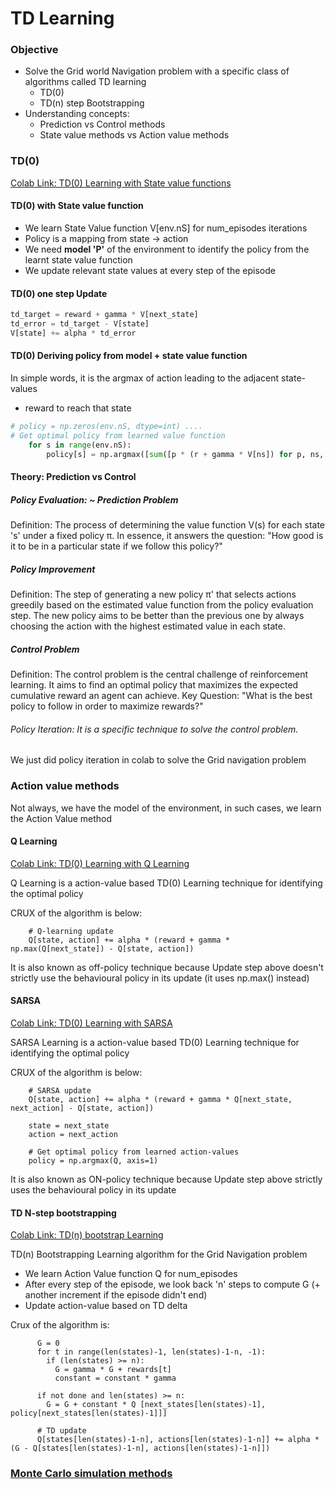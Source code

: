 # TD Learning

<!--* freshness: { owner: 'nagasrinivas' reviewed: '2024-05-11' review_interval: '12 months'} *-->

### Objective

*   Solve the Grid world Navigation problem with a specific class of algorithms
    called TD learning
    *   TD(0)
    *   TD(n) step Bootstrapping
*   Understanding concepts:
    *   Prediction vs Control methods
    *   State value methods vs Action value methods

### TD(0)

[Colab Link: TD(0) Learning with State value functions](https://colab.research.google.com/drive/15MEgvC0CrwgcHwygWYiqww1hcQ1-4p6U#scrollTo=G9-TFrJLxcb_)

#### TD(0) with State value function

*   We learn State Value function V[env.nS] for num_episodes iterations
*   Policy is a mapping from state -> action
*   We need **model 'P'** of the environment to identify the policy from the
    learnt state value function
*   We update relevant state values at every step of the episode

#### TD(0) one step Update

```python
td_target = reward + gamma * V[next_state]
td_error = td_target - V[state]
V[state] += alpha * td_error
```

#### TD(0) Deriving policy from model + state value function

In simple words, it is the argmax of action leading to the adjacent state-values
+ reward to reach that state

```python
# policy = np.zeros(env.nS, dtype=int) ....
# Get optimal policy from learned value function
    for s in range(env.nS):
        policy[s] = np.argmax([sum([p * (r + gamma * V[ns]) for p, ns, r, is_done in env.P[s][a]]) for a in range(env.nA)])
```

#### Theory: Prediction vs Control

##### Policy Evaluation: ~ Prediction Problem

Definition: The process of determining the value function V(s) for each state
's' under a fixed policy π. In essence, it answers the question: "How good is it
to be in a particular state if we follow this policy?"

##### Policy Improvement

Definition: The step of generating a new policy π' that selects actions greedily
based on the estimated value function from the policy evaluation step. The new
policy aims to be better than the previous one by always choosing the action
with the highest estimated value in each state.

##### Control Problem

Definition: The control problem is the central challenge of reinforcement
learning. It aims to find an optimal policy that maximizes the expected
cumulative reward an agent can achieve. Key Question: "What is the best policy
to follow in order to maximize rewards?"

###### Policy Iteration: It is a specific technique to solve the control problem.

We just did policy iteration in colab to solve the Grid navigation problem

### Action value methods

Not always, we have the model of the environment, in such cases, we learn the
Action Value method

#### Q Learning

[Colab Link: TD(0) Learning with Q Learning](https://colab.research.google.com/drive/15MEgvC0CrwgcHwygWYiqww1hcQ1-4p6U#scrollTo=deTbX8-3RvO3)

Q Learning is a action-value based TD(0) Learning technique for identifying the
optimal policy

CRUX of the algorithm is below:

```
    # Q-learning update
    Q[state, action] += alpha * (reward + gamma * np.max(Q[next_state]) - Q[state, action])
```

It is also known as off-policy technique because Update step above doesn't
strictly use the behavioural policy in its update (it uses np.max() instead)

#### SARSA

[Colab Link: TD(0) Learning with SARSA](https://colab.research.google.com/drive/15MEgvC0CrwgcHwygWYiqww1hcQ1-4p6U#scrollTo=sSImSlHqT6kV)

SARSA Learning is a action-value based TD(0) Learning technique for identifying
the optimal policy

CRUX of the algorithm is below:

```
    # SARSA update
    Q[state, action] += alpha * (reward + gamma * Q[next_state, next_action] - Q[state, action])

    state = next_state
    action = next_action

    # Get optimal policy from learned action-values
    policy = np.argmax(Q, axis=1)
```

It is also known as ON-policy technique because Update step above strictly uses
the behavioural policy in its update

#### TD N-step bootstrapping

[Colab Link: TD(n) bootstrap Learning](https://colab.research.google.com/drive/15MEgvC0CrwgcHwygWYiqww1hcQ1-4p6U#scrollTo=OyPP-SrzWi_W)

TD(n) Bootstrapping Learning algorithm for the Grid Navigation problem

*   We learn Action Value function Q for num_episodes
*   After every step of the episode, we look back 'n' steps to compute G (+
    another increment if the episode didn't end)
*   Update action-value based on TD delta

Crux of the algorithm is:

```
      G = 0
      for t in range(len(states)-1, len(states)-1-n, -1):
        if (len(states) >= n):
          G = gamma * G + rewards[t]
          constant = constant * gamma

      if not done and len(states) >= n:
        G = G + constant * Q [next_states[len(states)-1], policy[next_states[len(states)-1]]]

      # TD update
      Q[states[len(states)-1-n], actions[len(states)-1-n]] += alpha * (G - Q[states[len(states)-1-n], actions[len(states)-1-n]])
```

### [Monte Carlo simulation methods](montecarlo.md)

